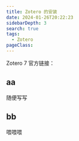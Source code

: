 ```yaml
---
title: Zotero 的安装
date: 2024-01-26T20:22:23
sidebarDepth: 3
search: true
tags:
  - Zotero
pageClass:
---
```


Zotero 7 官方链接：

## aa

随便写写

## bb

喂喂喂
